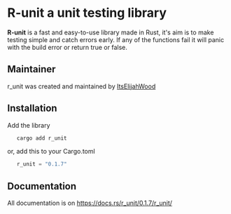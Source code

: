 # R-unit a unit testing library

**R-unit** is a fast and easy-to-use library made in Rust, it's aim is to make testing simple and catch errors early.
If any of the functions fail it will panic with the build error or return true or false.

## Maintainer
r_unit was created and maintained by [ItsElijahWood](https://github.com/itselijahwood/r-unit)

## Installation

Add the library
```bash
   cargo add r_unit 
```
or, add this to your Cargo.toml
```rust
   r_unit = "0.1.7"
```

## Documentation

All documentation is on https://docs.rs/r_unit/0.1.7/r_unit/
